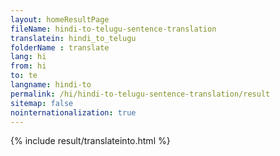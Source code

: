 ```yaml
---
layout: homeResultPage
fileName: hindi-to-telugu-sentence-translation
translatein: hindi_to_telugu
folderName : translate
lang: hi
from: hi
to: te
langname: hindi-to
permalink: /hi/hindi-to-telugu-sentence-translation/result
sitemap: false
nointernationalization: true
---
```

{% include result/translateinto.html %}

<script src="/js/result/translation.js" data-foldername="{{page.folderName}}" data-lang="{{page.lang}}"></script>
